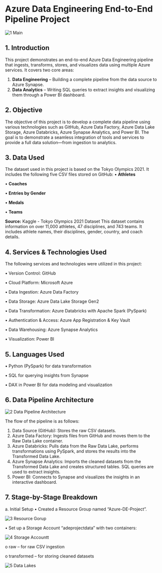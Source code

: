 # **Azure Data Engineering End-to-End Pipeline Project**
![1  Main](https://github.com/user-attachments/assets/c3ae66a9-1257-4d64-b5ae-2f217b6b7963)

## **1. Introduction**

This project demonstrates an end-to-end Azure Data Engineering pipeline that ingests, transforms, stores, and visualizes data using multiple Azure services. It covers two core areas:
1.	**Data Engineering** – Building a complete pipeline from the data source to Azure Synapse.
2.	**Data Analytics** – Writing SQL queries to extract insights and visualizing them through a Power BI dashboard.

## **2. Objective**

The objective of this project is to develop a complete data pipeline using various technologies such as GitHub, Azure Data Factory, Azure Data Lake Storage, Azure Databricks, Azure Synapse Analytics, and Power BI. The goal is to demonstrate a seamless integration of tools and services to provide a full data solution—from ingestion to analytics.

## 3. Data Used

The dataset used in this project is based on the Tokyo Olympics 2021. It includes the following five CSV files stored on GitHub:
•	**Athletes**

•	**Coaches**

•	**Entries by Gender**

•	**Medals**

•	**Teams**

**Source:** Kaggle - Tokyo Olympics 2021 Dataset
This dataset contains information on over 11,000 athletes, 47 disciplines, and 743 teams. It includes athlete names, their disciplines, gender, country, and coach details.

## **4. Services & Technologies Used**

The following services and technologies were utilized in this project:

•	Version Control: GitHub

•	Cloud Platform: Microsoft Azure

•	Data Ingestion: Azure Data Factory

•	Data Storage: Azure Data Lake Storage Gen2

•	Data Transformation: Azure Databricks with Apache Spark (PySpark)

•	Authentication & Access: Azure App Registration & Key Vault

•	Data Warehousing: Azure Synapse Analytics

•	Visualization: Power BI

## **5. Languages Used**

•	Python (PySpark) for data transformation

•	SQL for querying insights from Synapse

•	DAX in Power BI for data modeling and visualization

## **6. Data Pipeline Architecture**

![2  Data Pipeline Architecture](https://github.com/user-attachments/assets/dc9d8602-55a9-4aa1-b0f4-7ccf30f71fc3)


The flow of the pipeline is as follows:

1.	Data Source (GitHub): Stores the raw CSV datasets.
2.	Azure Data Factory: Ingests files from GitHub and moves them to the Raw Data Lake container.
3.	Azure Databricks: Pulls data from the Raw Data Lake, performs transformations using PySpark, and stores the results into the Transformed Data Lake.
4.	Azure Synapse Analytics: Imports the cleaned datasets from the Transformed Data Lake and creates structured tables. SQL queries are used to extract insights.
5.	Power BI: Connects to Synapse and visualizes the insights in an interactive dashboard.

## **7. Stage-by-Stage Breakdown**

a. Initial Setup
•	Created a Resource Group named “Azure-DE-Project”.

![3  Resource Gorup](https://github.com/user-attachments/assets/8c949d70-8866-4cdb-aa5c-e397d6663144)

•	Set up a Storage Account “adeprojectdata” with two containers:

![4  Storage Accountt](https://github.com/user-attachments/assets/ef779936-53e8-40a5-8102-1f9345fe737c)

o	raw – for raw CSV ingestion

o	transformed – for storing cleaned datasets

![5  Data Lakes](https://github.com/user-attachments/assets/043d5c71-9bb4-424b-be17-3ecbb20c353c)


